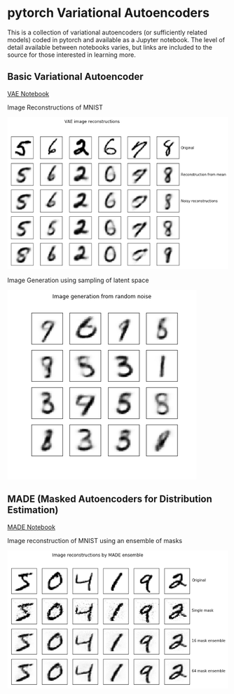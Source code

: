 # pytorch Variational Autoencoders
This is a collection of variational autoencoders (or sufficiently related
models) coded in pytorch and available as a Jupyter notebook. The level of
detail available between notebooks varies, but links are included to the
source for those interested in learning more.

## Basic Variational Autoencoder

[VAE Notebook](./Basic_VAE.ipynb)

Image Reconstructions of MNIST

![](./images/MNIST-VAE-reconstructions.png)

Image Generation using sampling of latent space

![](./images/MNIST-VAE-latent_samples.png)

## MADE (Masked Autoencoders for Distribution Estimation)

[MADE Notebook](./MADE.ipynb)

Image reconstruction of MNIST using an ensemble of masks

![](./images/MADE-ensemble-reconstructions.png)
